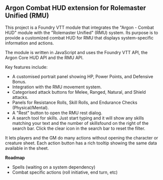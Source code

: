 ## Argon Combat HUD extension for Rolemaster Unified (RMU)

This project is a Foundry VTT module that integrates the "Argon - Combat HUD" module with the "Rolemaster Unified" (RMU) system. Its purpose is to provide a customized combat HUD for RMU that displays system-specific information and actions.

The module is written in JavaScript and uses the Foundry VTT API, the Argon Core HUD API and the RMU API.

Key features include:

*   A customised portrait panel showing HP, Power Points, and Defensive Bonus.
*   Integration with the RMU movement system.
*   Categorised attack buttons for Melee, Ranged, Natural, and Shield attacks.
*   Panels for Resistance Rolls, Skill Rolls, and Endurance Checks (Physical/Mental).
*   A "Rest" button to open the RMU rest dialog.
*   A search tool for skills. Just start typing and it will show any skills matching your text and the number of skillsfound on the right of the search bar. Click the clear icon in the search bar to reset the filter.

It lets players and the GM do many actions without opening the character or creature sheet. Each action button has a rich tooltip showing the same data available in the sheet.

**Roadmap**
*   Spells (waiting on a system dependency)
*   Combat specific actions (roll initiative, end turn, etc)
